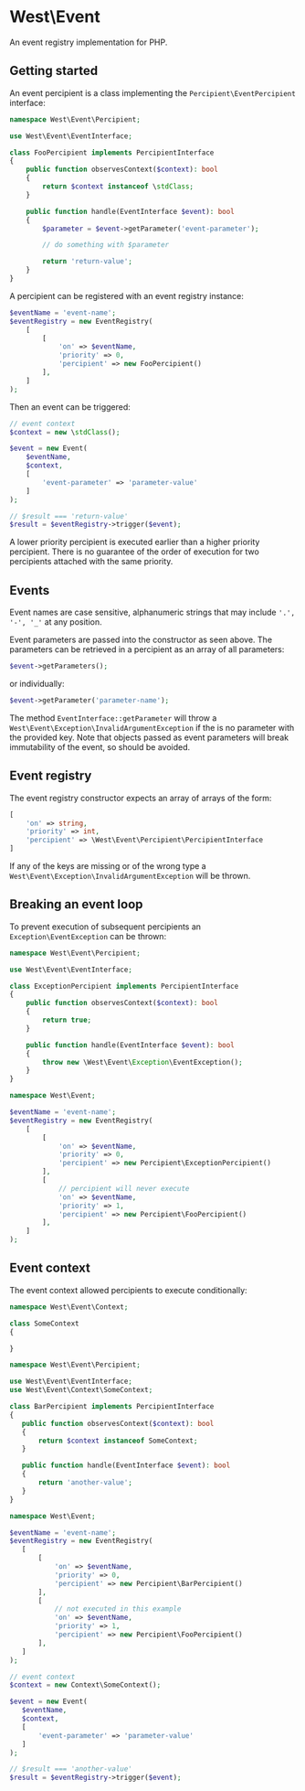 # West\\Event

An event registry implementation for PHP.


## Getting started

An event percipient is a class implementing the `Percipient\EventPercipient` interface:
 
```php
namespace West\Event\Percipient;

use West\Event\EventInterface;

class FooPercipient implements PercipientInterface
{
    public function observesContext($context): bool
    {
        return $context instanceof \stdClass;
    }

    public function handle(EventInterface $event): bool
    {
        $parameter = $event->getParameter('event-parameter');

        // do something with $parameter

        return 'return-value';
    }
}
```

A percipient can be registered with an event registry instance:

```php
$eventName = 'event-name';
$eventRegistry = new EventRegistry(
    [
        [
            'on' => $eventName,
            'priority' => 0,
            'percipient' => new FooPercipient()
        ],
    ]
);
```

Then an event can be triggered:

```php
// event context
$context = new \stdClass();

$event = new Event(
    $eventName,
    $context,
    [
        'event-parameter' => 'parameter-value'
    ]
);

// $result === 'return-value'
$result = $eventRegistry->trigger($event);
```

A lower priority percipient is executed earlier than a higher priority percipient. There is no guarantee of the order of execution for two percipients attached with the same priority.


## Events

Event names are case sensitive, alphanumeric strings that may include ```'.', '-', '_'``` at any position.

Event parameters are passed into the constructor as seen above. The parameters can be retrieved in a percipient as an array of all parameters:

```php
$event->getParameters();
```

or individually:


```php
$event->getParameter('parameter-name');
```

The method ```EventInterface::getParameter``` will throw a ```West\Event\Exception\InvalidArgumentException``` if the is no parameter with the provided key. Note that objects passed as event parameters will break immutability of the event, so should be avoided.


## Event registry

The event registry constructor expects an array of arrays of the form:

```php
[
    'on' => string,
    'priority' => int,
    'percipient' => \West\Event\Percipient\PercipientInterface
]
```

If any of the keys are missing or of the wrong type a ```West\Event\Exception\InvalidArgumentException``` will be thrown.  


## Breaking an event loop

To prevent execution of subsequent percipients an `Exception\EventException` can be thrown:

```php
namespace West\Event\Percipient;

use West\Event\EventInterface;

class ExceptionPercipient implements PercipientInterface
{
    public function observesContext($context): bool
    {
        return true;
    }

    public function handle(EventInterface $event): bool
    {
        throw new \West\Event\Exception\EventException();
    }
}

namespace West\Event;

$eventName = 'event-name';
$eventRegistry = new EventRegistry(
    [
        [
            'on' => $eventName,
            'priority' => 0,
            'percipient' => new Percipient\ExceptionPercipient()
        ],
        [
            // percipient will never execute
            'on' => $eventName,
            'priority' => 1,
            'percipient' => new Percipient\FooPercipient()
        ],
    ]
);
```


## Event context

The event context allowed percipients to execute conditionally:
 
 ```php
namespace West\Event\Context;

class SomeContext
{

}

namespace West\Event\Percipient;

use West\Event\EventInterface;
use West\Event\Context\SomeContext;

class BarPercipient implements PercipientInterface
{
    public function observesContext($context): bool
    {
        return $context instanceof SomeContext;
    }

    public function handle(EventInterface $event): bool
    {
        return 'another-value';
    }
}

namespace West\Event;

$eventName = 'event-name';
$eventRegistry = new EventRegistry(
    [
        [
            'on' => $eventName,
            'priority' => 0,
            'percipient' => new Percipient\BarPercipient()
        ],
        [
            // not executed in this example
            'on' => $eventName,
            'priority' => 1,
            'percipient' => new Percipient\FooPercipient()
        ],
    ]
);

// event context
$context = new Context\SomeContext();

$event = new Event(
    $eventName,
    $context,
    [
        'event-parameter' => 'parameter-value'
    ]
);

// $result === 'another-value'
$result = $eventRegistry->trigger($event);
 ```
